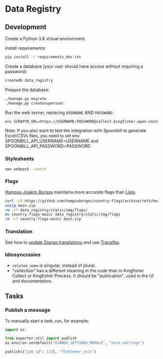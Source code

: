 # Data Registry

## Development

Create a Python 3.8 virtual environment.

Install requirements:

```bash
pip install -r requirements_dev.txt
```

Create a database (your user should have access without requiring a password):

```bash
createdb data_registry
```

Prepare the database:

```bash
./manage.py migrate
./manage.py createsuperuser
```

Run the web server, replacing `USERNAME` AND `PASSWORD`:

```bash
env SCRAPYD_URL=https://USERNAME:PASSWORD@collect.kingfisher.open-contracting.org ./manage.py runserver
```

Note: If you also want to test the integration with Spoonbill to generate Excel/CSVs files, you need to set env SPOONBILL_API_USERNAME=USERNAME and SPOONBILL_API_PASSWORD=PASSWORD

### Stylesheets

```bash
npx webpack --watch
```

### Flags

[Hampus Joakim Borgos](https://github.com/hampusborgos/country-flags) maintains more accurate flags than [Lipis](https://github.com/lipis/flag-icons).

```bash
curl -LO https://github.com/hampusborgos/country-flags/archive/refs/heads/main.zip
unzip main.zip
rm -rf data_registry/static/img/flags/
mv country-flags-main/ data_registry/static/img/flags
rm -rf country-flags-main/ main.zip
```

### Translation

See how to [update Django translations](https://ocp-software-handbook.readthedocs.io/en/latest/python/i18n.html) and use [Transifex](https://www.transifex.com/open-contracting-partnership-1/data-registry/).

### Idiosyncrasies

- `related_name` is singular, instead of plural.
- "collection" has a different meaning in the code than in Kingfisher Collect or Kingfisher Process. It should be "publication", used in the UI and documentation.

## Tasks

### Publish a message

To manually start a task, run, for example:

```python
import os

from exporter.util import publish
os.environ.setdefault("DJANGO_SETTINGS_MODULE", "core.settings")

publish({"job_id": 123}, "flattener_init")
```
